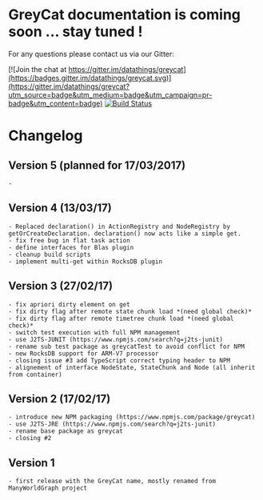 GreyCat documentation is coming soon ... stay tuned !
==================

For any questions please contact us via our Gitter:

[![Join the chat at https://gitter.im/datathings/greycat](https://badges.gitter.im/datathings/greycat.svg)](https://gitter.im/datathings/greycat?utm_source=badge&utm_medium=badge&utm_campaign=pr-badge&utm_content=badge)
[![Build Status](https://travis-ci.org/datathings/greycat.svg?branch=master)](https://travis-ci.org/datathings/greycat)

# Changelog

## Version 5 (planned for 17/03/2017) 
    - 

## Version 4 (13/03/17)
    - Replaced declaration() in ActionRegistry and NodeRegistry by getOrCreateDeclaration. declaration() now acts like a simple get.
    - fix free bug in flat task action
    - define interfaces for Blas plugin
    - cleanup build scripts
    - implement multi-get within RocksDB plugin
    
## Version 3 (27/02/17)
    - fix apriori dirty element on get
    - fix dirty flag after remote state chunk load *(need global check)*
    - fix dirty flag after remote timetree chunk load *(need global check)*
    - switch test execution with full NPM management
    - use J2TS-JUNIT (https://www.npmjs.com/search?q=j2ts-junit)
    - rename sub test package as greycatTest to avoid conflict for NPM
    - new RocksDB support for ARM-V7 processor
    - closing issue #3 add TypeScript correct typing header to NPM
    - alignement of interface NodeState, StateChunk and Node (all inherit from container)
    
## Version 2 (17/02/17)
    - introduce new NPM packaging (https://www.npmjs.com/package/greycat)
    - use J2TS-JRE (https://www.npmjs.com/search?q=j2ts-junit)
    - rename base package as greycat
    - closing #2

## Version 1
    - first release with the GreyCat name, mostly renamed from ManyWorldGraph project
    

